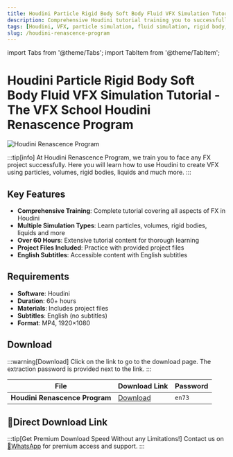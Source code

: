```yaml
---
title: Houdini Particle Rigid Body Soft Body Fluid VFX Simulation Tutorial - The VFX School Houdini Renascence Program
description: Comprehensive Houdini tutorial training you to successfully tackle any FX project. Learn to create VFX using particles, volumes, rigid bodies, liquids and more.
tags: [Houdini, VFX, particle simulation, fluid simulation, rigid body, soft body, visual effects, 3D animation, Houdini tutorial]
slug: /houdini-renascence-program
---
```

import Tabs from '@theme/Tabs';
import TabItem from '@theme/TabItem';

<!--Last updated: Sep 16 2025-->

# Houdini Particle Rigid Body Soft Body Fluid VFX Simulation Tutorial - The VFX School Houdini Renascence Program

![Houdini Renascence Program](https://www.gfxcamp.com/wp-content/uploads/2025/09/The-VFX-School-Houdini-Renascence-Program.jpg)

:::tip[info]
At Houdini Renascence Program, we train you to face any FX project successfully. Here you will learn how to use Houdini to create VFX using particles, volumes, rigid bodies, liquids and much more.
:::

## Key Features

- **Comprehensive Training**: Complete tutorial covering all aspects of FX in Houdini
- **Multiple Simulation Types**: Learn particles, volumes, rigid bodies, liquids and more
- **Over 60 Hours**: Extensive tutorial content for thorough learning
- **Project Files Included**: Practice with provided project files
- **English Subtitles**: Accessible content with English subtitles

## Requirements

- **Software**: Houdini
- **Duration**: 60+ hours
- **Materials**: Includes project files
- **Subtitles**: English (no subtitles)
- **Format**: MP4, 1920×1080

## Download

:::warning[Download]
Click on the link to go to the download page. The extraction password is provided next to the link.
:::

| File | Download Link | Password |
| ---- | ------------- | -------- |
| **Houdini Renascence Program** | [Download](https://pan.baidu.com/s/1xbNC-IepwOWVAtGUOPcBiQ?pwd=en73) | `en73` |

## 🚀Direct Download Link
:::tip[Get Premium Download Speed Without any Limitations!]
Contact us on [💬WhatsApp](https://wa.me/+8613237610083) for premium  access and support.
:::